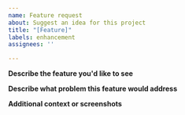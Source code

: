 ```yaml
---
name: Feature request
about: Suggest an idea for this project
title: "[Feature]"
labels: enhancement
assignees: ''

---
```


**Describe the feature you'd like to see**


**Describe what problem this feature would address**


**Additional context or screenshots**
